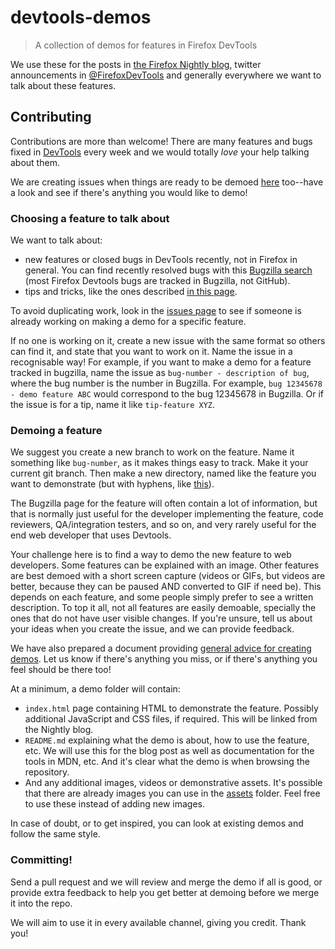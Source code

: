 # devtools-demos

> A collection of demos for features in Firefox DevTools

We use these for the posts in [the Firefox Nightly blog](http://blog.nightly.mozilla.org/), twitter announcements in [@FirefoxDevTools](https://twitter.com/FirefoxDevTools) and generally everywhere we want to talk about these features.

## Contributing

Contributions are more than welcome! There are many features and bugs fixed in [DevTools](https://firefox-dev.tools/) every week and we would totally *love* your help talking about them.

We are creating issues when things are ready to be demoed [here](https://github.com/firefox-devtools/demos/issues) too--have a look and see if there's anything you would like to demo!

### Choosing a feature to talk about

We want to talk about:

* new features or closed bugs in DevTools recently, not in Firefox in general. You can find recently resolved bugs with this [Bugzilla search](https://mzl.la/36I91V2) (most Firefox Devtools bugs are tracked in Bugzilla, not GitHub).
* tips and tricks, like the ones described [in this page](https://developer.mozilla.org/en-US/docs/Tools/Tips).

To avoid duplicating work, look in the [issues page](https://github.com/firefox-devtools/demos/issues) to see if someone is already working on making a demo for a specific feature.

If no one is working on it, create a new issue with the same format so others can find it, and state that you want to work on it. Name the issue in a recognisable way! For example, if you want to make a demo for a feature tracked in bugzilla, name the issue as `bug-number - description of bug`, where the bug number is the number in Bugzilla. For example, `bug 12345678 - demo feature ABC` would correspond to the bug 12345678 in Bugzilla. Or if the issue is for a tip, name it like `tip-feature XYZ`.

### Demoing a feature

We suggest you create a new branch to work on the feature. Name it something like `bug-number`, as it makes things easy to track. Make it your current git branch. Then make a new directory, named like the feature you want to demonstrate (but with hyphens, like [this](./debugging-inline-whitespace)).

The Bugzilla page for the feature will often contain a lot of information, but that is normally just useful for the developer implementing the feature, code reviewers, QA/integration testers, and so on, and very rarely useful for the end web developer that uses Devtools.

Your challenge here is to find a way to demo the new feature to web developers. Some features can be explained with an image. Other features are best demoed with a short screen capture (videos or GIFs, but videos are better, because they can be paused AND converted to GIF if need be). This depends on each feature, and some people simply prefer to see a written description. To top it all, not all features are easily demoable, specially the ones that do not have user visible changes. If you're unsure, tell us about your ideas when you create the issue, and we can provide feedback.

We have also prepared a document providing [general advice for creating demos](./making-demos.md). Let us know if there's anything you miss, or if there's anything you feel should be there too!

At a minimum, a demo folder will contain:

* `index.html` page containing HTML to demonstrate the feature. Possibly additional JavaScript and CSS files, if required. This will be linked from the Nightly blog.
* `README.md` explaining what the demo is about, how to use the feature, etc. We will use this for the blog post as well as documentation for the tools in MDN, etc. And it's clear what the demo is when browsing the repository.
* And any additional images, videos or demonstrative assets. It's possible that there are already images you can use in the [assets](./assets) folder. Feel free to use these instead of adding new images.

<!--TODO: There's also [the template](./template) to guide you.-->

In case of doubt, or to get inspired, you can look at existing demos and follow the same style.

### Committing!

Send a pull request and we will review and merge the demo if all is good, or provide extra feedback to help you get better at demoing before we merge it into the repo.

We will aim to use it in every available channel, giving you credit. Thank you!
